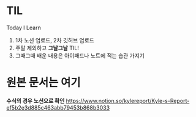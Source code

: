 # TIL
Today I Learn


1. 1차 노션 업로드, 2차 깃허브 업로드
2. 주말 제외하고 **그날그날** TIL!
3. 그때그때 배운 내용은 아이패드나 노트에 적는 습관 가지기


# 원본 문서는 여기
**수식의 경우 노션으로 확인**
https://www.notion.so/kylereport/Kyle-s-Report-ef5b2e3d885c463abb79453b868b3033
